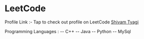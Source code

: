 # LeetCode
Profile Link :- Tap to check out profile on LeetCode
[Shivam Tyagi](https://leetcode.com/Shivam_Tyagi/)



Programming Languages :
-- C++
-- Java
-- Python
-- MySql
